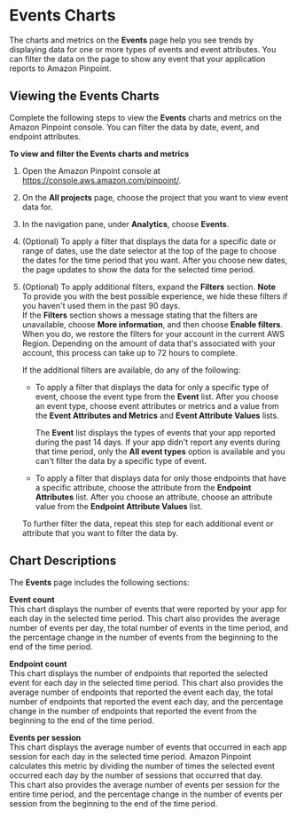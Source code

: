 # Events Charts<a name="analytics-events"></a>

The charts and metrics on the **Events** page help you see trends by displaying data for one or more types of events and event attributes\. You can filter the data on the page to show any event that your application reports to Amazon Pinpoint\.

## Viewing the Events Charts<a name="analytics-events-view"></a>

Complete the following steps to view the **Events** charts and metrics on the Amazon Pinpoint console\. You can filter the data by date, event, and endpoint attributes\.

**To view and filter the Events charts and metrics**

1. Open the Amazon Pinpoint console at [https://console\.aws\.amazon\.com/pinpoint/](https://console.aws.amazon.com/pinpoint/)\.

1. On the **All projects** page, choose the project that you want to view event data for\.

1. In the navigation pane, under **Analytics**, choose **Events**\.

1. \(Optional\) To apply a filter that displays the data for a specific date or range of dates, use the date selector at the top of the page to choose the dates for the time period that you want\. After you choose new dates, the page updates to show the data for the selected time period\.

1. \(Optional\) To apply additional filters, expand the **Filters** section\.
**Note**  
To provide you with the best possible experience, we hide these filters if you haven't used them in the past 90 days\.  
If the **Filters** section shows a message stating that the filters are unavailable, choose **More information**, and then choose **Enable filters**\. When you do, we restore the filters for your account in the current AWS Region\. Depending on the amount of data that's associated with your account, this process can take up to 72 hours to complete\.

   If the additional filters are available, do any of the following:
   + To apply a filter that displays the data for only a specific type of event, choose the event type from the **Event** list\. After you choose an event type, choose event attributes or metrics and a value from the **Event Attributes and Metrics** and **Event Attribute Values** lists\.

     The **Event** list displays the types of events that your app reported during the past 14 days\. If your app didn't report any events during that time period, only the **All event types** option is available and you can't filter the data by a specific type of event\.
   + To apply a filter that displays data for only those endpoints that have a specific attribute, choose the attribute from the **Endpoint Attributes** list\. After you choose an attribute, choose an attribute value from the **Endpoint Attribute Values** list\.

   To further filter the data, repeat this step for each additional event or attribute that you want to filter the data by\.

## Chart Descriptions<a name="analytics-events-description"></a>

The **Events** page includes the following sections:

**Event count**  
This chart displays the number of events that were reported by your app for each day in the selected time period\. This chart also provides the average number of events per day, the total number of events in the time period, and the percentage change in the number of events from the beginning to the end of the time period\.

**Endpoint count**  
This chart displays the number of endpoints that reported the selected event for each day in the selected time period\. This chart also provides the average number of endpoints that reported the event each day, the total number of endpoints that reported the event each day, and the percentage change in the number of endpoints that reported the event from the beginning to the end of the time period\.

**Events per session**  
This chart displays the average number of events that occurred in each app session for each day in the selected time period\. Amazon Pinpoint calculates this metric by dividing the number of times the selected event occurred each day by the number of sessions that occurred that day\.  
This chart also provides the average number of events per session for the entire time period, and the percentage change in the number of events per session from the beginning to the end of the time period\.